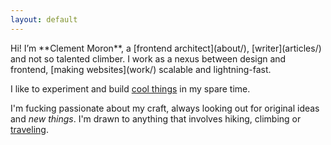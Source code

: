 ```yaml
---
layout: default
---
```


<div class="lead intro">
  Hi! I’m **Clement Moron**, a [frontend architect](about/), [writer](articles/) and <span class="select-hide">not so</span> talented climber. I work as a nexus between design and frontend, [making websites](work/) scalable and lightning-fast.

  I like to experiment and build [cool things](projects/) in my spare time.

  I'm <span class="select-hide">fucking</span> passionate about my craft, always looking out for original ideas and *new things*. I'm drawn to anything that involves hiking, climbing or [traveling](https://vimeo.com/120206922).
</div>
